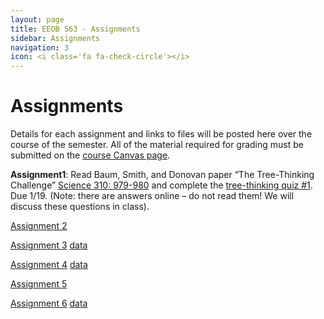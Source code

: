 ```yaml
---
layout: page
title: EEOB 563 - Assignments
sidebar: Assignments
navigation: 3
icon: <i class='fa fa-check-circle'></i>
---
```


# Assignments

Details for each assignment and links to files will be posted here over the course of the semester.
All of the material required for grading must be submitted on the [course Canvas page](https://canvas.iastate.edu/courses/57269).

**Assignment1**:  Read Baum, Smith, and Donovan paper “The Tree-Thinking Challenge” [Science 310: 979-980](http://science.sciencemag.org/content/310/5750/979.full.pdf) and complete the [tree-thinking quiz #1](https://isu-molphyl.github.io/EEOB563-Spring2023/assignments/assignment1.pdf).
Due 1/19.  (Note: there are answers online – do not read them! We will discuss these questions in class).

[Assignment 2](https://isu-molphyl.github.io/EEOB563-Spring2023/assignments/assignment2.pdf)  

[Assignment 3](https://isu-molphyl.github.io/EEOB563-Spring2023/assignments/assignment3.pdf)
[data](https://isu-molphyl.github.io/EEOB563-Spring2023/assignments/prestin_nt.fa)

[Assignment 4](https://isu-molphyl.github.io/EEOB563-Spring2023/assignments/assignment4.pdf)
[data](https://isu-molphyl.github.io/EEOB563-Spring2023/assignments/prestin_nt.fa)

[Assignment 5](https://isu-molphyl.github.io/EEOB563-Spring2023/assignments/assignment5.pdf)

[Assignment 6](https://isu-molphyl.github.io/EEOB563-Spring2023/assignments/assignment6.pdf)
[data](https://isu-molphyl.github.io/EEOB563-Spring2023/assignments/hiv.nxs)

<!--
-->
